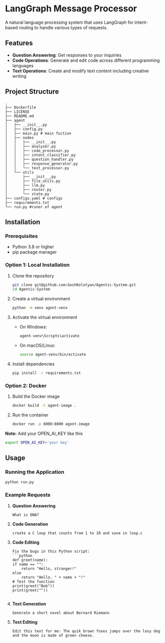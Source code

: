 # LangGraph Message Processor

A natural language processing system that uses LangGraph for intent-based routing to handle various types of requests.

## Features

- **Question Answering**: Get responses to your inquiries
- **Code Operations**: Generate and edit code across different programming languages
- **Text Operations**: Create and modify text content including creative writing

## Project Structure

```
.
├── Dockerfile
├── LICENSE
├── README.md
├── agent
│   ├── __init__.py
│   ├── config.py
│   ├── main.py # main fuction 
│   ├── nodes
│   │   ├── __init__.py
│   │   ├── analyzer.py
│   │   ├── code_processor.py
│   │   ├── intent_classifier.py
│   │   ├── question_handler.py
│   │   ├── response_generator.py
│   │   └── text_processor.py
│   └── utils
│       ├── __init__.py
│       ├── file_utils.py
│       ├── llm.py
│       ├── router.py
│       └── state.py
├── configs.yaml # configs
├── requirements.txt
└── run.py #runer of agent
```

## Installation

### Prerequisites

- Python 3.8 or higher
- pip package manager

### Option 1: Local Installation

1. Clone the repository
   ```bash
   git clone git@github.com:GoshKolotyan/Agentic-System.git
   cd Agentic-System
   ```

2. Create a virtual environment
   ```bash
   python -m venv agent-venv
   ```

3. Activate the virtual environment
   - On Windows:
     ```bash
     agent-venv\Scripts\activate
     ```
   - On macOS/Linux:
     ```bash
     source agent-venv/bin/activate
     ```

4. Install dependencies
   ```bash
   pip install -r requirements.txt
   ```

### Option 2: Docker

1. Build the Docker image
   ```bash
   docker build -t agent-image .
   ```

2. Run the container
   ```bash
   docker run -p 8000:8000 agent-image
   ```

**Note:**
Add your OPEN_AI_KEY like this
```bash
export OPEN_AI_KEY='your key'
```

## Usage

### Running the Application

```bash
python run.py
```

### Example Requests

1. **Question Answering**
   ```
   What is DNA?
   ```

2. **Code Generation**
   ```
   create a C loop that counts from 1 to 10 and save in loop.c
   ```

3. **Code Editing**
   ```
   Fix the bugs in this Python script:
   ```python
   def greet(name):
   if name == "":
       return "Hello, stranger!"
   else
       return "Hello, " + name + "!"
   # Test the function
   print(greet("Bob"))
   print(greet(""))
   ```
   ```

4. **Text Generation**
   ```
   Generate a short novel about Bernard Riemann
   ```

5. **Text Editing**
   ```
   Edit this text for me: The quik brown foxes jumps over the lasy dog and the moon is made of green cheese.
   ```
